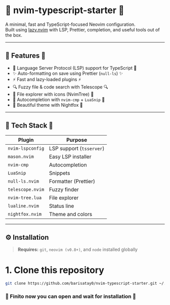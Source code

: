 # 🧩 nvim-typescript-starter 🧩

A minimal, fast and TypeScript-focused Neovim configuration.  
Built using [lazy.nvim](https://github.com/folke/lazy.nvim) with LSP, Prettier, completion, and useful tools out of the box.

---

## 🎯 Features 🎯

- 🧠 Language Server Protocol (LSP) support for TypeScript 🧠
- ✨ Auto-formatting on save using Prettier (`null-ls`) ✨
- ⚡ Fast and lazy-loaded plugins ⚡
- 🔍 Fuzzy file & code search with Telescope 🔍
- 📁 File explorer with icons (NvimTree) 📁
- 🧩 Autocompletion with `nvim-cmp` + `LuaSnip` 🧩
- 🎨 Beautiful theme with Nightfox 🎨

---

## 🧱 Tech Stack 🧱

| Plugin                     | Purpose                          |
|---------------------------|----------------------------------|
| `nvim-lspconfig`          | LSP support (`tsserver`)         |
| `mason.nvim`              | Easy LSP installer               |
| `nvim-cmp`                | Autocompletion                   |
| `LuaSnip`                 | Snippets                         |
| `null-ls.nvim`            | Formatter (Prettier)             |
| `telescope.nvim`          | Fuzzy finder                     |
| `nvim-tree.lua`           | File explorer                    |
| `lualine.nvim`            | Status line                      |
| `nightfox.nvim`           | Theme and colors                 |

---

## ⚙️ Installation

> **Requires:** `git`, `neovim (v0.8+)`, and `node` installed globally

# 1. Clone this repository

```bash
git clone https://github.com/barisatay0/nvim-typescript-starter.git ~/.config/nvim
```

### 🎉 Finito now you can open and wait for installation 🎉
